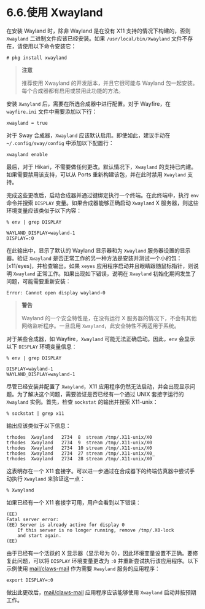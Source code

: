 # 6.6.使用 Xwayland


在安装 Wayland 时，除非 Wayland 是在没有 X11 支持的情况下构建的，否则 `Xwayland` 二进制文件应该已经安装。如果 `/usr/local/bin/Xwayland` 文件不存在，请使用以下命令安装它：

```
# pkg install xwayland
```

>**注意**
>
> 推荐使用 Xwayland 的开发版本，并且它很可能与 Wayland 包一起安装。每个合成器都有启用或禁用此功能的方法。

安装 `Xwayland` 后，需要在所选合成器中进行配置。对于 Wayfire，在 `wayfire.ini` 文件中需要添加以下行：

```
xwayland = true
```

对于 Sway 合成器，`Xwayland` 应该默认启用。即使如此，建议手动在 `~/.config/sway/config` 中添加以下配置行：

```
xwayland enable
```

最后，对于 Hikari，不需要做任何更改。默认情况下，`Xwayland` 的支持已内建。如果需要禁用该支持，可以从 Ports 重新构建该包，并在此时禁用 `Xwayland` 支持。

完成这些更改后，启动合成器并通过键绑定执行一个终端。在此终端中，执行 `env` 命令并搜索 `DISPLAY` 变量。如果合成器能够正确启动 `Xwayland` X 服务器，则这些环境变量应该类似于以下内容：

```
% env | grep DISPLAY
```

```
WAYLAND_DISPLAY=wayland-1
DISPLAY=:0
```

在此输出中，显示了默认的 Wayland 显示器和为 `Xwayland` 服务器设置的显示器。验证 `Xwayland` 是否正常工作的另一种方法是安装并测试一个小的包：[x11/eyes]，并检查输出。如果 `xeyes` 应用程序启动并且眼睛跟随鼠标指针，则说明 `Xwayland` 正常工作。如果出现如下错误，说明在 `Xwayland` 初始化期间发生了问题，可能需要重新安装：

```
Error: Cannot open display wayland-0
```

>**警告**
>
> Wayland 的一个安全特性是，在没有运行 X 服务器的情况下，不会有其他网络监听程序。一旦启用 `Xwayland`，此安全特性不再适用于系统。

对于某些合成器，如 Wayfire，`Xwayland` 可能无法正确启动。因此，`env` 会显示以下 `DISPLAY` 环境变量信息：

```
% env | grep DISPLAY
```

```
DISPLAY=wayland-1
WAYLAND_DISPLAY=wayland-1
```

尽管已经安装并配置了 `Xwayland`，X11 应用程序仍然无法启动，并会出现显示问题。为了解决这个问题，需要验证是否已经有一个通过 UNIX 套接字运行的 `Xwayland` 实例。首先，检查 `sockstat` 的输出并搜索 X11-unix：

```
% sockstat | grep x11
```

输出应该类似于以下信息：

```
trhodes  Xwayland   2734  8  stream /tmp/.X11-unix/X0
trhodes  Xwayland   2734  9  stream /tmp/.X11-unix/X0
trhodes  Xwayland   2734  10 stream /tmp/.X11-unix/X0
trhodes  Xwayland   2734  27 stream /tmp/.X11-unix/X0_
trhodes  Xwayland   2734  28 stream /tmp/.X11-unix/X0
```

这表明存在一个 X11 套接字。可以进一步通过在合成器下的终端仿真器中尝试手动执行 `Xwayland` 来验证这一点：

```
% Xwayland
```

如果已经有一个 X11 套接字可用，用户会看到以下错误：

```
(EE)
Fatal server error:
(EE) Server is already active for display 0
	If this server is no longer running, remove /tmp/.X0-lock
	and start again.
(EE)
```

由于已经有一个活跃的 X 显示器（显示号为 0），因此环境变量设置不正确。要修复此问题，可以将 `DISPLAY` 环境变量更改为 `:0` 并重新尝试执行该应用程序。以下示例使用 [mail/claws-mail](https://cgit.freebsd.org/ports/tree/mail/claws-mail/) 作为需要 `Xwayland` 服务的应用程序：

```
export DISPLAY=:0
```

做出此更改后，[mail/claws-mail](https://cgit.freebsd.org/ports/tree/mail/claws-mail/) 应用程序应该能够使用 `Xwayland` 启动并按预期工作。
